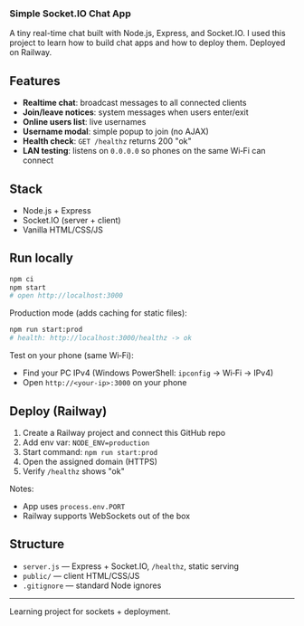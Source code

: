### Simple Socket.IO Chat App

A tiny real-time chat built with Node.js, Express, and Socket.IO. I used this project to learn how to build chat apps and how to deploy them. Deployed on Railway.

## Features

- **Realtime chat**: broadcast messages to all connected clients
- **Join/leave notices**: system messages when users enter/exit
- **Online users list**: live usernames
- **Username modal**: simple popup to join (no AJAX)
- **Health check**: `GET /healthz` returns 200 "ok"
- **LAN testing**: listens on `0.0.0.0` so phones on the same Wi‑Fi can connect

## Stack

- Node.js + Express
- Socket.IO (server + client)
- Vanilla HTML/CSS/JS

## Run locally

```bash
npm ci
npm start
# open http://localhost:3000
```

Production mode (adds caching for static files):

```bash
npm run start:prod
# health: http://localhost:3000/healthz -> ok
```

Test on your phone (same Wi‑Fi):

- Find your PC IPv4 (Windows PowerShell: `ipconfig` → Wi‑Fi → IPv4)
- Open `http://<your-ip>:3000` on your phone

## Deploy (Railway)

1. Create a Railway project and connect this GitHub repo
2. Add env var: `NODE_ENV=production`
3. Start command: `npm run start:prod`
4. Open the assigned domain (HTTPS)
5. Verify `/healthz` shows "ok"

Notes:

- App uses `process.env.PORT`
- Railway supports WebSockets out of the box

## Structure

- `server.js` — Express + Socket.IO, `/healthz`, static serving
- `public/` — client HTML/CSS/JS
- `.gitignore` — standard Node ignores

---

Learning project for sockets + deployment.
